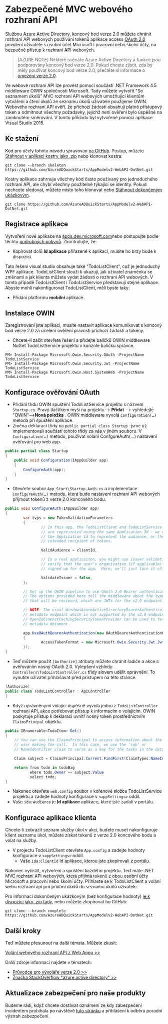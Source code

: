 <properties
    pageTitle="Azure AD verze 2.0 .NET webového rozhraní API | Microsoft Azure"
    description="Pracovní nebo školní účty a k vytváření .NET MVC rozhraní Api webových, který přijme tokenů z obou osobní Account Microsoft."
    services="active-directory"
    documentationCenter=".net"
    authors="dstrockis"
    manager="mbaldwin"
    editor=""/>

<tags
    ms.service="active-directory"
    ms.workload="identity"
    ms.tgt_pltfrm="na"
    ms.devlang="dotnet"
    ms.topic="article"
    ms.date="10/10/2016"
    ms.author="dastrock"/>

# <a name="secure-an-mvc-web-api"></a>Zabezpečené MVC webového rozhraní API

Službou Azure Active Directory, koncový bod verze 2.0 můžete chránit rozhraní API webových používání tokenů aplikace access [OAuth 2.0](active-directory-v2-protocols.md#oauth2-authorization-code-flow) povolení uživatele s osobní účet Microsoft i pracovní nebo školní účty, na bezpečně přístup k rozhraní API webových.

> [AZURE.NOTE]
    Některé scénáře Azure Active Directory a funkce jsou podporovány koncový bod verze 2.0.  Pokud chcete zjistit, zda by měly používat koncový bod verze 2.0, přečtěte si informace o [omezení verze 2.0](active-directory-v2-limitations.md).

Ve webové rozhraní API lze provést pomocí součástí .NET Framework 4.5 middleware OWIN společnosti Microsoft.  Tady můžete vytvořit "Se seznamem úkolů" MVC rozhraní API webových umožňující klientům vytváření a čtení úkolů ze seznamu úkolů uživatele použijeme OWIN.  Webového rozhraní API ověří, že příchozí žádosti obsahují platné přístupový token a odmítnout všechny požadavky, jejichž není ověření bylo úspěšné na zamknutém směrování.  V tomto příkladu byl vytvořené pomocí aplikace Visual Studio 2015.

## <a name="download"></a>Ke stažení
Kód pro účely tohoto návodu spravován [na GitHub](https://github.com/AzureADQuickStarts/AppModelv2-WebAPI-DotNet).  Postup, můžete [Stáhnout v aplikaci kostry jako .zip](https://github.com/AzureADQuickStarts/AppModelv2-WebAPI-DotNet/archive/skeleton.zip) nebo klonovat kostra:

```
git clone --branch skeleton https://github.com/AzureADQuickStarts/AppModelv2-WebAPI-DotNet.git
```

Kostry aplikace zahrnuje všechny kód často používaný pro jednoduchého rozhraní API, ale chybí všechny použitelné týkající se identity. Pokud nechcete sledovat, můžete místo toho klonovat nebo [Stáhnout dokončeným ukázkovým](https://github.com/AzureADQuickStarts/AppModelv2-WebAPI-DotNet/archive/skeleton.zip).

```
git clone https://github.com/AzureADQuickStarts/AppModelv2-WebAPI-DotNet.git
```

## <a name="register-an-app"></a>Registrace aplikace
Vytvoření nové aplikace na [apps.dev.microsoft.com](https://apps.dev.microsoft.com/?referrer=https://azure.microsoft.com/documentation/articles&deeplink=/appList)nebo postupujte podle těchto [podrobných pokynů](active-directory-v2-app-registration.md).  Zkontrolujte, že:

- Kopírovat dolů **Id aplikace** přiřazené k aplikaci, musíte ho brzy bude k dispozici.

Tato řešení visual studio obsahuje také "TodoListClient", což je jednoduchý WPF aplikace.  TodoListClient slouží k ukazují, jak uživatel znaménka se změnami a jak klienta můžete vydat žádosti o rozhraní API webových.  V tomto případě TodoListClient i TodoListService představují stejné aplikace.  Abyste mohli nakonfigurovat TodoListClient, měli byste taky:

- Přidání platformu **mobilní** aplikace.


## <a name="install-owin"></a>Instalace OWIN

Zaregistrování jste aplikaci, musíte nastavit aplikace komunikovat s koncový bod verze 2.0 za účelem ověření pravosti příchozí žádosti a tokeny.

- Chcete-li začít otevřete řešení a přidejte balíčků OWIN middleware NuGet TodoListService projektu v konzole balíčku správce.

```
PM> Install-Package Microsoft.Owin.Security.OAuth -ProjectName TodoListService
PM> Install-Package Microsoft.Owin.Security.Jwt -ProjectName TodoListService
PM> Install-Package Microsoft.Owin.Host.SystemWeb -ProjectName TodoListService
```

## <a name="configure-oauth-authentication"></a>Konfigurace ověřování OAuth

- Přidání třídu OWIN spuštění TodoListService projektu s názvem `Startup.cs`.  Pravý tlačítkem myši na projektu--> **Přidat** --> vyhledejte "OWIN"-->**Nová položka** .  OWIN middleware vyvolá `Configuration(…)` metoda při spuštění aplikace.
- Změna deklaraci třídy na `public partial class Startup` -jsme už implementovali součástí tohoto třídy za vás v jiném souboru.  V `Configuration(…)` metodu, používat volání ConfgureAuth(...) nastavení ověřování pro web app.

```C#
public partial class Startup
{
    public void Configuration(IAppBuilder app)
    {
        ConfigureAuth(app);
    }
}
```

- Otevřete soubor `App_Start\Startup.Auth.cs` a implementace `ConfigureAuth(…)` metodu, která bude nastavení rozhraní API webových přijmout tokenů z verze 2.0 koncového bodu.

```C#
public void ConfigureAuth(IAppBuilder app)
{
        var tvps = new TokenValidationParameters
        {
                // In this app, the TodoListClient and TodoListService
                // are represented using the same Application Id - we use
                // the Application Id to represent the audience, or the
                // intended recipient of tokens.

                ValidAudience = clientId,

                // In a real applicaiton, you might use issuer validation to
                // verify that the user's organization (if applicable) has
                // signed up for the app.  Here, we'll just turn it off.

                ValidateIssuer = false,
        };

        // Set up the OWIN pipeline to use OAuth 2.0 Bearer authentication.
        // The options provided here tell the middleware about the type of tokens
        // that will be recieved, which are JWTs for the v2.0 endpoint.

        // NOTE: The usual WindowsAzureActiveDirectoryBearerAuthenticaitonMiddleware uses a
        // metadata endpoint which is not supported by the v2.0 endpoint.  Instead, this
        // OpenIdConenctCachingSecurityTokenProvider can be used to fetch & use the OpenIdConnect
        // metadata document.

        app.UseOAuthBearerAuthentication(new OAuthBearerAuthenticationOptions
        {
                AccessTokenFormat = new Microsoft.Owin.Security.Jwt.JwtFormat(tvps, new OpenIdConnectCachingSecurityTokenProvider("https://login.microsoftonline.com/common/v2.0/.well-known/openid-configuration")),
        });
}
```

- Teď můžete použít `[Authorize]` atributy můžete chránit řadiče a akce s ověřováním nosný OAuth 2.0.  Vylepšení vzhledu `Controllers\TodoListController.cs` třídy slovem udělit oprávnění.  To vynutíte uživatel přihlašovat před přístupem na této stránce.

```C#
[Authorize]
public class TodoListController : ApiController
{
```

- Když oprávněnými volající úspěšně vyvolá jednu z `TodoListController` rozhraní API, akce potřebovat přístup k informacím o volajícím.  OWIN poskytuje přístup k deklarací uvnitř nosný token prostřednictvím `ClaimsPrincpal` objektu.  

```C#
public IEnumerable<TodoItem> Get()
{
    // You can use the ClaimsPrincipal to access information about the
    // user making the call.  In this case, we use the 'sub' or
    // NameIdentifier claim to serve as a key for the tasks in the data store.

    Claim subject = ClaimsPrincipal.Current.FindFirst(ClaimTypes.NameIdentifier);

    return from todo in todoBag
           where todo.Owner == subject.Value
           select todo;
}
```

-   Nakonec otevřete `web.config` soubor v kořenové složce TodoListService projektu a zadejte hodnoty konfigurace v `<appSettings>` oddíl.
  - Vaše `ida:Audience` je **Id aplikace** aplikace, které jste zadali v portálu.

## <a name="configure-the-client-app"></a>Konfigurace aplikace klienta
Chcete-li zobrazit seznam služby úkol v akci, budete muset nakonfiguruje klient seznamu úkol, můžete získat tokenů z verze 2.0 koncového bodu a volat na služby.

- V projectu TodoListClient otevřete `App.config` a zadejte hodnoty konfigurace v `<appSettings>` oddíl.
  - Vaše `ida:ClientId` Id aplikace, kterou jste zkopírovali z portálu.

Nakonec vyčistit, vytvoření a spuštění každého projektu.  Teď máte .NET MVC rozhraní API webových, která přijímá tokenů z obou osobní účty Microsoft a pracovní nebo školní účty.  Přihlaste se k TodoListClient a volání webu rozhraní api pro přidání úkolů do seznamu úkolů uživatele.

Pro informaci dokončeným ukázkovým (bez konfigurace hodnoty) [je k dispozici jako .zip tady](https://github.com/AzureADQuickStarts/AppModelv2-WebAPI-DotNet/archive/complete.zip), nebo můžete zkopírovat ho GitHub:

```git clone --branch complete https://github.com/AzureADQuickStarts/AppModelv2-WebAPI-DotNet.git```

## <a name="next-steps"></a>Další kroky
Teď můžete přesunout na další témata.  Můžete zkusit:

[Volání webového rozhraní API z Web Appu >>](active-directory-v2-devquickstarts-webapp-webapi-dotnet.md)

Další zdroje informací najdete v tématech:
- [Průvodce pro vývojáře verze 2.0 >>](active-directory-appmodel-v2-overview.md)
- [Značka StackOverflow "azure active directory" >>](http://stackoverflow.com/questions/tagged/azure-active-directory)

## <a name="get-security-updates-for-our-products"></a>Aktualizace zabezpečení pro naše produkty

Budeme rádi, když chcete dostávat oznámení ze kdy zabezpečení incidentem probíhala po návštěvě [tuto stránku](https://technet.microsoft.com/security/dd252948) a přihlášení k odběru poradní výstrah zabezpečení.
